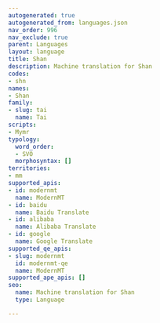 ```yaml
---
autogenerated: true
autogenerated_from: languages.json
nav_order: 996
nav_exclude: true
parent: Languages
layout: language
title: Shan
description: Machine translation for Shan
codes:
- shn
names:
- Shan
family:
- slug: tai
  name: Tai
scripts:
- Mymr
typology:
  word_order:
  - SVO
  morphosyntax: []
territories:
- mm
supported_apis:
- id: modernmt
  name: ModernMT
- id: baidu
  name: Baidu Translate
- id: alibaba
  name: Alibaba Translate
- id: google
  name: Google Translate
supported_qe_apis:
- slug: modernmt
  id: modernmt-qe
  name: ModernMT
supported_ape_apis: []
seo:
  name: Machine translation for Shan
  type: Language

---
```


